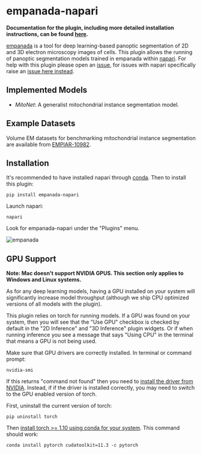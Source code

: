 # empanada-napari

**Documentation for the plugin, including more detailed installation instructions, can be found [here](https://empanada.readthedocs.io/en/latest/empanada-napari.html).**

[empanada](https://github.com/volume-em/empanada) is a tool for deep learning-based panoptic segmentation of 2D and 3D electron microscopy images of cells.
This plugin allows the running of panoptic segmentation models trained in empanada within [napari](https://napari.org).
For help with this plugin please open an [issue](https://github.com/volume-em/empanada-napari/issues), for issues with napari specifically
raise an [issue here instead](https://github.com/napari/napari/issues).

## Implemented Models

  - *MitoNet*: A generalist mitochondrial instance segmentation model.

## Example Datasets

Volume EM datasets for benchmarking mitochondrial instance segmentation are available from
[EMPIAR-10982](https://www.ebi.ac.uk/empiar/EMPIAR-10982/).

## Installation

It's recommended to have installed napari through [conda](https://docs.conda.io/en/latest/miniconda.html).
Then to install this plugin:

```shell
pip install empanada-napari
```

Launch napari:

```shell
napari
```

Look for empanada-napari under the "Plugins" menu.

![empanada](https://empanada.readthedocs.io/en/latest/_images/demo.gif)

## GPU Support

**Note: Mac doesn't support NVIDIA GPUS. This section only applies to Windows and Linux systems.**

As for any deep learning models, having a GPU installed on your system will significantly
increase model throughput (although we ship CPU optimized versions of all models with the plugin).

This plugin relies on torch for running models. If a GPU was found on your system, then you will see that the
"Use GPU" checkbox is checked by default in the "2D Inference" and "3D Inference" plugin widgets. Or if when running
inference you see a message that says "Using CPU" in the terminal that means a GPU is not being used.

Make sure that GPU drivers are correctly installed. In terminal or command prompt:

```shell
nvidia-smi
```

If this returns "command not found" then you need to [install the driver from NVIDIA](https://www.nvidia.com/download/index.aspx). Instead, if
if the driver is installed correctly, you may need to switch to the GPU enabled version of torch.

First, uninstall the current version of torch:

```shell
pip uninstall torch
```

Then [install torch >= 1.10 using conda for your system](https://pytorch.org/get-started/locally/).
This command should work:

```shell
conda install pytorch cudatoolkit=11.3 -c pytorch
```
